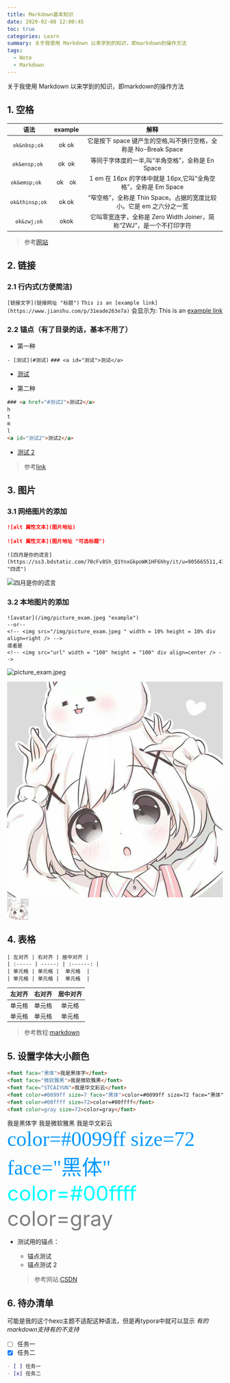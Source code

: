 ```yaml
---
title: Markdown基本知识
date: 2020-02-08 12:00:45
toc: true
categories: Learn
summary: 关于我使用 Markdown 以来学到的知识，即markdown的操作方法
tags:
  - Note
  - Markdown
---
```

关于我使用 Markdown 以来学到的知识，即markdown的操作方法
<!--more-->

## 1. 空格

|          语法          |   example    |                                解释                                 |
| :--------------------: | :----------: | :-----------------------------------------------------------------: |
|   `ok&nbsp;ok`&nbsp;   |  ok&nbsp;ok  |   它是按下 space 键产生的空格,叫不换行空格，全称是 No-Break Space   |
|   `ok&ensp;ok`&ensp;   |  ok&ensp;ok  |          等同于字体度的一半,叫“半角空格”，全称是 En Space           |
|   `ok&emsp;ok`&emsp;   |  ok&emsp;ok  |   1 em 在 16px 的字体中就是 16px,它叫“全角空格”，全称是 Em Space    |
| `ok&thinsp;ok`&thinsp; | ok&thinsp;ok | “窄空格”，全称是 Thin Space。占据的宽度比较小。它是 em 之六分之一宽 |
|    `ok&zwj;ok`&zwj;    |  ok&zwj;ok   | 它叫零宽连字，全称是 Zero Width Joiner，简称“ZWJ”，是一个不打印字符 |

> 参考[网站](https://www.jianshu.com/p/31eade263e7a "简书")

## 2. 链接

### 2.1 行内式(方便简洁)

`[链接文字](链接网址 "标题")`
`This is an [example link](https://www.jianshu.com/p/31eade263e7a)`
会显示为:&nbsp;This is an [example link](https://www.jianshu.com/p/31eade263e7a)

### 2.2 锚点（有了目录的话，基本不用了）

- 第一种

`- [测试](#测试)`
`### <a id="测试">测试</a>`

- [测试](#测试)

* 第二种

```html
### <a href="#测试2">测试2</a>
h
t
m
l
<a id="测试2">测试2</a>
```

- <a href="#测试2">测试 2</a>

> 参考[link](https://blog.csdn.net/wangzhibo666/article/details/88731227 "CSDN")

## 3. 图片

### 3.1 网络图片的添加

```md
![alt 属性文本](图片地址)

![alt 属性文本](图片地址 "可选标题")
```

```
![四月是你的谎言](https://ss3.bdstatic.com/70cFv8Sh_Q1YnxGkpoWK1HF6hhy/it/u=905665511,4125694826&fm=26&gp=0.jpg "四谎")
```

![四月是你的谎言](https://ss3.bdstatic.com/70cFv8Sh_Q1YnxGkpoWK1HF6hhy/it/u=905665511,4125694826&fm=26&gp=0.jpg "四谎")

### 3.2 本地图片的添加

```
![avatar](/img/picture_exam.jpeg "example")
--or--
<!-- <img src="/img/picture_exam.jpeg " width = 10% height = 10% div align=right /> -->
或者是
<!-- <img src="url" width = "100" height = "100" div align=center /> -->
```

![picture_exam.jpeg](https://raw.githubusercontent.com/yq010105/Blog_images/main/pictures/picture_exam.jpeg)

![avatar](/img/picture_exam.jpeg "example")
<img src="/img/picture_exam.jpeg " width = 10% height = 10% div align=center />

## 4. 表格

```
| 左对齐 | 右对齐 | 居中对齐 |
| :----- | -----: | :------: |
| 单元格 | 单元格 |  单元格  |
| 单元格 | 单元格 |  单元格  |
```

| 左对齐 | 右对齐 | 居中对齐 |
| :----- | -----: | :------: |
| 单元格 | 单元格 |  单元格  |
| 单元格 | 单元格 |  单元格  |

> 参考教程:[markdown](https://www.runoob.com/markdown/md-tutorial.html)

## 5. 设置字体大小颜色

```html
<font face="黑体">我是黑体字</font>
<font face="微软雅黑">我是微软雅黑</font>
<font face="STCAIYUN">我是华文彩云</font>
<font color=#0099ff size=7 face="黑体">color=#0099ff size=72 face="黑体"</font>
<font color=#00ffff size=72>color=#00ffff</font>
<font color=gray size=72>color=gray</font>
```

<font face="黑体">我是黑体字</font>
<font face="微软雅黑">我是微软雅黑</font>
<font face="STCAIYUN">我是华文彩云</font>
<font color=#0099ff size=7 face="黑体">color=#0099ff size=72 face="黑体"</font>
<font color=#00ffff size=72>color=#00ffff</font>
<font color=gray size=72>color=gray</font>

- 测试用的锚点：
  - <a id="测试">锚点测试</a>
  - <a id="测试2">锚点测试 2</a>
  
  > 参考网站:[CSDN](https://blog.csdn.net/weixin_37998647/article/details/79428290 "CSDN")

## 6. 待办清单

可能是我的这个hexo主题不适配这种语法，但是再typora中就可以显示
*有的markdown支持有的不支持*

- [ ] 任务一
- [x] 任务二

```md
- [ ] 任务一
- [x] 任务二
```